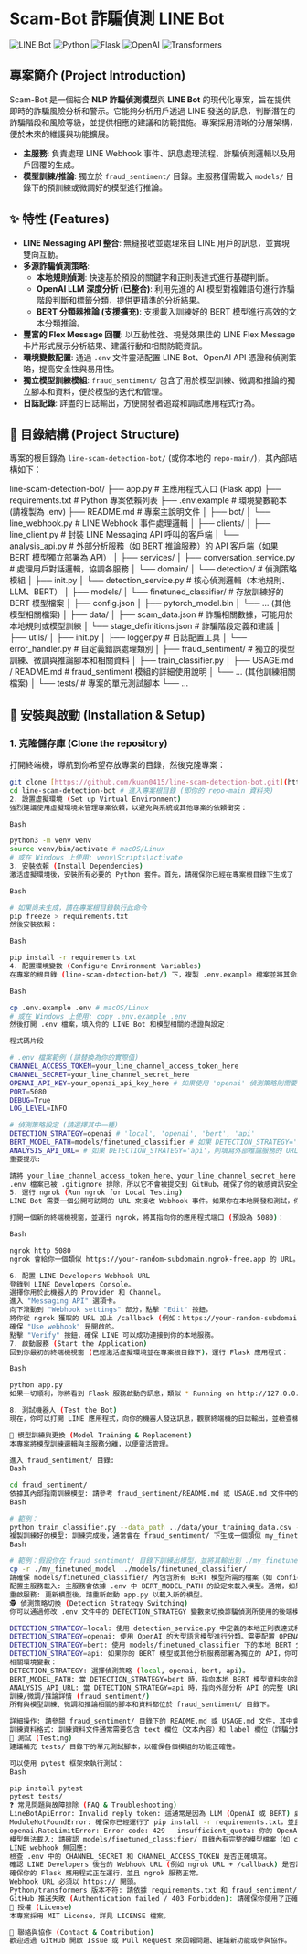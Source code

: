 # Scam-Bot 詐騙偵測 LINE Bot

![LINE Bot](https://img.shields.io/badge/LINE-Bot-00C300?style=for-the-badge&logo=line&logoColor=white)
![Python](https://img.shields.io/badge/Python-3.9+-blue?style=for-the-badge&logo=python&logoColor=white)
![Flask](https://img.shields.io/badge/Flask-Framework-black?style=for-the-badge&logo=flask&logoColor=white)
![OpenAI](https://img.shields.io/badge/OpenAI-API-424242?style=for-the-badge&logo=openai&logoColor=white)
![Transformers](https://img.shields.io/badge/HuggingFace-Transformers-FFDD00?style=for-the-badge&logo=huggingface&logoColor=black)

## 專案簡介 (Project Introduction)

Scam-Bot 是一個結合 **NLP 詐騙偵測模型**與 **LINE Bot** 的現代化專案，旨在提供即時的詐騙風險分析和警示。它能夠分析用戶透過 LINE 發送的訊息，判斷潛在的詐騙階段和風險等級，並提供相應的建議和防範措施。專案採用清晰的分層架構，便於未來的維護與功能擴展。

* **主服務**: 負責處理 LINE Webhook 事件、訊息處理流程、詐騙偵測邏輯以及用戶回覆的生成。
* **模型訓練/推論**: 獨立於 `fraud_sentiment/` 目錄。主服務僅需載入 `models/` 目錄下的預訓練或微調好的模型進行推論。

## ✨ 特性 (Features)

* **LINE Messaging API 整合**: 無縫接收並處理來自 LINE 用戶的訊息，並實現雙向互動。
* **多源詐騙偵測策略**:
    * **本地規則偵測**: 快速基於預設的關鍵字和正則表達式進行基礎判斷。
    * **OpenAI LLM 深度分析 (已整合)**: 利用先進的 AI 模型對複雜語句進行詐騙階段判斷和標籤分類，提供更精準的分析結果。
    * **BERT 分類器推論 (支援擴充)**: 支援載入訓練好的 BERT 模型進行高效的文本分類推論。
* **豐富的 Flex Message 回覆**: 以互動性強、視覺效果佳的 LINE Flex Message 卡片形式展示分析結果、建議行動和相關防範資訊。
* **環境變數配置**: 通過 `.env` 文件靈活配置 LINE Bot、OpenAI API 憑證和偵測策略，提高安全性與易用性。
* **獨立模型訓練模組**: `fraud_sentiment/` 包含了用於模型訓練、微調和推論的獨立腳本和資料，便於模型的迭代和管理。
* **日誌記錄**: 詳盡的日誌輸出，方便開發者追蹤和調試應用程式行為。

## 📁 目錄結構 (Project Structure)

專案的根目錄為 `line-scam-detection-bot/` (或你本地的 `repo-main/`)，其內部結構如下：

line-scam-detection-bot/
├── app.py                      # 主應用程式入口 (Flask app)
├── requirements.txt            # Python 專案依賴列表
├── .env.example                # 環境變數範本 (請複製為 .env)
├── README.md                   # 專案主說明文件
│
├── bot/
│   └── line_webhook.py         # LINE Webhook 事件處理邏輯
│
├── clients/
│   ├── line_client.py          # 封裝 LINE Messaging API 呼叫的客戶端
│   └── analysis_api.py         # 外部分析服務（如 BERT 推論服務）的 API 客戶端（如果 BERT 模型獨立部署為 API）
│
├── services/
│   ├── conversation_service.py # 處理用戶對話邏輯，協調各服務
│   └── domain/
│       └── detection/          # 偵測策略模組
│           ├── init.py
│           └── detection_service.py # 核心偵測邏輯（本地規則、LLM、BERT）
│
├── models/
│   └── finetuned_classifier/   # 存放訓練好的 BERT 模型檔案
│       ├── config.json
│       ├── pytorch_model.bin
│       └── ... (其他模型相關檔案)
│
├── data/
│   ├── scam_data.json          # 詐騙相關數據，可能用於本地規則或模型訓練
│   └── stage_definitions.json  # 詐騙階段定義和建議
│
├── utils/
│   ├── init.py
│   ├── logger.py               # 日誌配置工具
│   └── error_handler.py        # 自定義錯誤處理類別
│
├── fraud_sentiment/            # 獨立的模型訓練、微調與推論腳本和相關資料
│   ├── train_classifier.py
│   ├── USAGE.md / README.md    # fraud_sentiment 模組的詳細使用說明
│   └── ... (其他訓練相關檔案)
│
└── tests/                      # 專案的單元測試腳本
└── ...


## 🚀 安裝與啟動 (Installation & Setup)

### 1. 克隆儲存庫 (Clone the repository)

打開終端機，導航到你希望存放專案的目錄，然後克隆專案：

```bash
git clone [https://github.com/kuan0415/line-scam-detection-bot.git](https://github.com/kuan0415/line-scam-detection-bot.git)
cd line-scam-detection-bot # 進入專案根目錄 (即你的 repo-main 資料夾)
2. 設置虛擬環境 (Set up Virtual Environment)
強烈建議使用虛擬環境來管理專案依賴，以避免與系統或其他專案的依賴衝突：

Bash

python3 -m venv venv
source venv/bin/activate # macOS/Linux
# 或在 Windows 上使用: venv\Scripts\activate
3. 安裝依賴 (Install Dependencies)
激活虛擬環境後，安裝所有必要的 Python 套件。首先，請確保你已經在專案根目錄下生成了 requirements.txt：

Bash

# 如果尚未生成，請在專案根目錄執行此命令
pip freeze > requirements.txt
然後安裝依賴：

Bash

pip install -r requirements.txt
4. 配置環境變數 (Configure Environment Variables)
在專案的根目錄 (line-scam-detection-bot/) 下，複製 .env.example 檔案並將其命名為 .env：

Bash

cp .env.example .env # macOS/Linux
# 或在 Windows 上使用: copy .env.example .env
然後打開 .env 檔案，填入你的 LINE Bot 和模型相關的憑證與設定：

程式碼片段

# .env 檔案範例 (請替換為你的實際值)
CHANNEL_ACCESS_TOKEN=your_line_channel_access_token_here
CHANNEL_SECRET=your_line_channel_secret_here
OPENAI_API_KEY=your_openai_api_key_here # 如果使用 'openai' 偵測策略則需要
PORT=5080
DEBUG=True
LOG_LEVEL=INFO

# 偵測策略設定 (請選擇其中一種)
DETECTION_STRATEGY=openai # 'local', 'openai', 'bert', 'api'
BERT_MODEL_PATH=models/finetuned_classifier # 如果 DETECTION_STRATEGY='bert'，則指向本地模型路徑
ANALYSIS_API_URL= # 如果 DETECTION_STRATEGY='api'，則填寫外部推論服務的 URL
重要提示:

請將 your_line_channel_access_token_here、your_line_channel_secret_here 和 your_openai_api_key_here 替換為你在 LINE Developers Console 和 OpenAI Platform 上獲取的實際值。
.env 檔案已被 .gitignore 排除，所以它不會被提交到 GitHub，確保了你的敏感資訊安全。
5. 運行 ngrok (Run ngrok for Local Testing)
LINE Bot 需要一個公開可訪問的 URL 來接收 Webhook 事件。如果你在本地開發和測試，你需要使用 ngrok 將你的本地 Flask 服務暴露到互聯網。

打開一個新的終端機視窗，並運行 ngrok，將其指向你的應用程式端口 (預設為 5080)：

Bash

ngrok http 5080
ngrok 會給你一個類似 https://your-random-subdomain.ngrok-free.app 的 URL。請複製這個 URL，你將在下一步中使用它。

6. 配置 LINE Developers Webhook URL
登錄到 LINE Developers Console。
選擇你用於此機器人的 Provider 和 Channel。
進入 "Messaging API" 選項卡。
向下滾動到 "Webhook settings" 部分，點擊 "Edit" 按鈕。
將你從 ngrok 獲取的 URL 加上 /callback (例如：https://your-random-subdomain.ngrok-free.app/callback) 粘貼到 "Webhook URL" 字段中。
確保 "Use webhook" 是開啟的。
點擊 "Verify" 按鈕，確保 LINE 可以成功連接到你的本地服務。
7. 啟動服務 (Start the Application)
回到你最初的終端機視窗 (已經激活虛擬環境並在專案根目錄下)，運行 Flask 應用程式：

Bash

python app.py
如果一切順利，你將看到 Flask 服務啟動的訊息，類似 * Running on http://127.0.0.1:5080。

8. 測試機器人 (Test the Bot)
現在，你可以打開 LINE 應用程式，向你的機器人發送訊息，觀察終端機的日誌輸出，並檢查機器人的回覆是否符合預期。

🤖 模型訓練與更換 (Model Training & Replacement)
本專案將模型訓練邏輯與主服務分離，以便靈活管理。

進入 fraud_sentiment/ 目錄:
Bash

cd fraud_sentiment/
依據其內部指南訓練模型: 請參考 fraud_sentiment/README.md 或 USAGE.md 文件中的詳細說明來訓練或微調你的 BERT 分類器。
Bash

# 範例：
python train_classifier.py --data_path ../data/your_training_data.csv --output_dir ./my_finetuned_model
複製訓練好的模型: 訓練完成後，通常會在 fraud_sentiment/ 下生成一個類似 my_finetuned_model/ 的資料夾（或你指定的輸出路徑）。你需要將這個包含模型權重和配置的資料夾複製到主專案的 models/ 目錄下。 如果 models/finetuned_classifier/ 已經存在，建議先備份或移除，再複製新的模型。
Bash

# 範例：假設你在 fraud_sentiment/ 目錄下訓練出模型，並將其輸出到 ./my_finetuned_model
cp -r ./my_finetuned_model ../models/finetuned_classifier/
請確保 models/finetuned_classifier/ 內包含所有 BERT 模型所需的檔案（如 config.json, pytorch_model.bin, tokenizer_config.json, vocab.txt 等）。
配置主服務載入: 主服務會依據 .env 中 BERT_MODEL_PATH 的設定來載入模型。通常，如果你將模型放到 models/finetuned_classifier/，則確保 .env 中設置為 BERT_MODEL_PATH=models/finetuned_classifier。
重啟服務: 更新模型後，請重新啟動 app.py 以載入新的模型。
🕵️ 偵測策略切換 (Detection Strategy Switching)
你可以通過修改 .env 文件中的 DETECTION_STRATEGY 變數來切換詐騙偵測所使用的後端模型或方法：

DETECTION_STRATEGY=local: 使用 detection_service.py 中定義的本地正則表達式和關鍵字規則進行判斷。
DETECTION_STRATEGY=openai: 使用 OpenAI 的大型語言模型進行分類。需要配置 OPENAI_API_KEY。
DETECTION_STRATEGY=bert: 使用 models/finetuned_classifier 下的本地 BERT 分類器進行推論。需要確保模型已存在且 BERT_MODEL_PATH 指向正確路徑。
DETECTION_STRATEGY=api: 如果你的 BERT 模型或其他分析服務部署為獨立的 API，你可以將此設定指向該 API。需要配置 ANALYSIS_API_URL。
相關環境變數：
DETECTION_STRATEGY: 選擇偵測策略 (local, openai, bert, api)。
BERT_MODEL_PATH: 當 DETECTION_STRATEGY=bert 時，指向本地 BERT 模型資料夾的路徑。
ANALYSIS_API_URL: 當 DETECTION_STRATEGY=api 時，指向外部分析 API 的完整 URL。
訓練/微調/推論詳情 (fraud_sentiment/)
所有與模型訓練、微調和推論相關的腳本和資料都位於 fraud_sentiment/ 目錄下。

詳細操作: 請參閱 fraud_sentiment/ 目錄下的 README.md 或 USAGE.md 文件，其中會提供具體的命令行指令、數據準備指南和環境配置要求。
訓練資料格式: 訓練資料文件通常需要包含 text 欄位（文本內容）和 label 欄位（詐騙分類標籤）。
🧪 測試 (Testing)
建議補充 tests/ 目錄下的單元測試腳本，以確保各個模組的功能正確性。

可以使用 pytest 框架來執行測試：
Bash

pip install pytest
pytest tests/
❓ 常見問題與故障排除 (FAQ & Troubleshooting)
LineBotApiError: Invalid reply token: 這通常是因為 LLM (OpenAI 或 BERT) 處理時間過長，導致 LINE 的回覆令牌過期。優先解決模型推論速度或 API 錯誤問題。
ModuleNotFoundError: 確保你已經運行了 pip install -r requirements.txt，並且所有 Python 包目錄 (bot/, clients/, services/, services/domain/, services/domain/detection/, utils/) 都包含空的 __init__.py 文件，以確保 Python 正確識別為包。
openai.RateLimitError: Error code: 429 - insufficient_quota: 你的 OpenAI API 配額不足。請登錄 OpenAI Platform 檢查你的帳戶餘額或設置付費方式。這是導致機器人無法正常回覆的最常見原因。
模型無法載入: 請確認 models/finetuned_classifier/ 目錄內有完整的模型檔案（如 config.json, pytorch_model.bin 等），並且 .env 中的 BERT_MODEL_PATH 指向正確的路徑。
LINE webhook 無回應:
檢查 .env 中的 CHANNEL_SECRET 和 CHANNEL_ACCESS_TOKEN 是否正確填寫。
確認 LINE Developers 後台的 Webhook URL (例如 ngrok URL + /callback) 是否設置正確並已驗證。
確保你的 Flask 應用程式正在運行，並且 ngrok 服務正常。
Webhook URL 必須以 https:// 開頭。
Python/transformers 版本不符: 請依據 requirements.txt 和 fraud_sentiment/README.md 的建議，確保你的 Python 環境和所有相關套件版本兼容。
GitHub 推送失敗 (Authentication failed / 403 Forbidden): 請確保你使用了正確的 GitHub Personal Access Token (PAT) 來代替密碼，並且該 PAT 擁有 repo 權限。
📜 授權 (License)
本專案採用 MIT License，詳見 LICENSE 檔案。

🤝 聯絡與協作 (Contact & Contribution)
歡迎透過 GitHub 開啟 Issue 或 Pull Request 來回報問題、建議新功能或參與協作。
